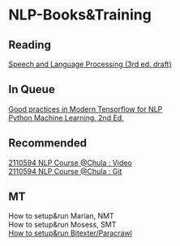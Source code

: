 # NLP-Books&Training 

## Reading
[Speech and Language Processing (3rd ed. draft)](https://web.stanford.edu/~jurafsky/slp3/)

## In Queue
[Good practices in Modern Tensorflow for NLP](http://nbviewer.jupyter.org/github/roamanalytics/roamresearch/blob/master/BlogPosts/Modern_TensorFlow/modern-tensorflow.ipynb)<br/>
[Python Machine Learning, 2nd Ed.](https://github.com/rasbt/python-machine-learning-book-2nd-edition)<br/>

## Recommended
[2110594 NLP Course @Chula : Video](https://www.youtube.com/watch?v=yTYo6XJjMzY&list=PLcBOyD1N1T-NP11DsVK9XcN54rvfGBb96)<br/>
[2110594 NLP Course @Chula : Git](https://github.com/ekapolc/nlp_course)<br/>

## MT
How to setup&run Marian, NMT<br/>
How to setup&run Mosess, SMT<br/>
[How to setup&run Bitexter/Paracrawl](https://github.com/bitextor/bitextor/releases/tag/v6.0.0-rc.1)<br/>

